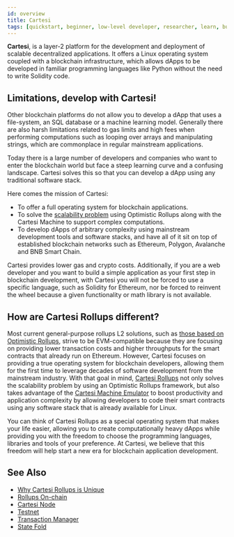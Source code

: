 ```yaml
---
id: overview
title: Cartesi
tags: [quickstart, beginner, low-level developer, researcher, learn, build, maintain]
---
```


**Cartesi**, is a layer-2 platform for the development and deployment of scalable decentralized applications. It offers a Linux operating system coupled with a blockchain infrastructure, which allows dApps to be developed in familiar programming languages like Python without the need to write Solidity code.

## Limitations, develop with Cartesi!

Other blockchain platforms do not allow you to develop a dApp that uses a file-system, an SQL database or a machine learning model. Generally there are also harsh limitations related to gas limits and high fees when performing computations such as looping over arrays and manipulating strings, which are commonplace in regular mainstream applications.

Today there is a large number of developers and companies who want to enter the blockchain world but face a steep learning curve and a confusing landscape. Cartesi solves this so that you can develop a dApp using any traditional software stack.

Here comes the mission of Cartesi:

* To offer a full operating system for blockchain applications.
* To solve the [scalability problem](../new-to-cartesi/scalability.md) using Optimistic Rollups along with the Cartesi Machine to support complex computations.
* To develop dApps of arbitrary complexity using mainstream development tools and software stacks, and have all of it sit on top of established blockchain networks such as Ethereum, Polygon, Avalanche and BNB Smart Chain.

Cartesi provides lower gas and crypto costs. Additionally, if you are a web developer and you want to build a simple application as your first step in blockchain development, with Cartesi you will not be forced to use a specific language, such as Solidity for Ethereum, nor be forced to reinvent the wheel because a given functionality or math library is not available.

## How are Cartesi Rollups different?

Most current general-purpose rollups L2 solutions, such as [those based on Optimistic Rollups](https://ethereum.org/en/developers/docs/scaling/optimistic-rollups/#use-optimistic-rollups), strive to be EVM-compatible because they are focusing on providing lower transaction costs and higher throughputs for the smart contracts that already run on Ethereum. However, Cartesi focuses on providing a true operating system for blockchain developers, allowing them for the first time to leverage decades of software development from the mainstream industry. With that goal in mind, [Cartesi Rollups](/cartesi-rollups/overview) not only solves the scalability problem by using an Optimistic Rollups framework, but also takes advantage of the [Cartesi Machine Emulator](/machine/intro) to boost productivity and application complexity by allowing developers to code their smart contracts using any software stack that is already available for Linux.

You can think of Cartesi Rollups as a special operating system that makes your life easier, allowing you to create computationally heavy dApps while providing you with the freedom to choose the programming languages, libraries and tools of your preference. At Cartesi, we believe that this freedom will help start a new era for blockchain application development.

## See Also

* [Why Cartesi Rollups is Unique](https://medium.com/cartesi/scalable-smart-contracts-on-ethereum-built-with-mainstream-software-stacks-8ad6f8f17997)
* [Rollups On-chain](https://medium.com/cartesi/rollups-on-chain-d749744a9cb3)
* [Cartesi Node](https://medium.com/cartesi/rollups-cartesi-node-3000b3ffec74)
* [Testnet](https://medium.com/cartesi/cartesi-rollups-rollout-testnet-40c90d10c2f1)
* [Transaction Manager](https://medium.com/cartesi/cartesi-rollups-rollout-transaction-manager-4a49af15d6b9)
* [State Fold](https://medium.com/cartesi/state-fold-cfe5f4d79639)
